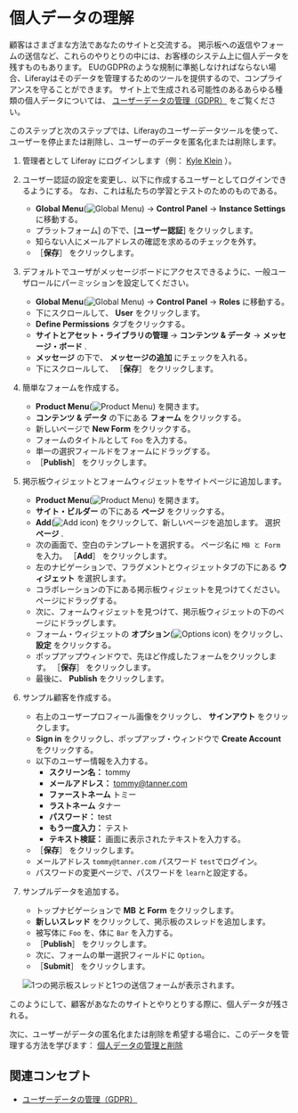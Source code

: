 # 個人データの理解

顧客はさまざまな方法であなたのサイトと交流する。 掲示板への返信やフォームの送信など、これらのやりとりの中には、お客様のシステム上に個人データを残すものもあります。 EUのGDPRのような規制に準拠しなければならない場合、Liferayはそのデータを管理するためのツールを提供するので、コンプライアンスを守ることができます。 サイト上で生成される可能性のあるあらゆる種類の個人データについては、 [ユーザーデータの管理（GDPR）](https://learn.liferay.com/w/dxp/users-and-permissions/managing-user-data) をご覧ください。

このステップと次のステップでは、Liferayのユーザーデータツールを使って、ユーザーを停止または削除し、ユーザーのデータを匿名化または削除します。

1. 管理者として Liferay にログインします（例： [Kyle Klein](../users-accounts-organizations/managing-users.md#creating-users) ）。

1. ユーザー認証の設定を変更し、以下に作成するユーザーとしてログインできるようにする。 なお、これは私たちの学習とテストのためのものである。

   * **Global Menu**(![Global Menu](../../images/icon-applications-menu.png)) &rarr; **Control Panel** &rarr; **Instance Settings** に移動する。
   * プラットフォーム] の下で、[**ユーザー認証**] をクリックします。
   * 知らない人にメールアドレスの確認を求めるのチェックを外す。
   * ［**保存**］ をクリックします。

1. デフォルトでユーザがメッセージボードにアクセスできるように、一般ユーザロールにパーミッションを設定してください。

   * **Global Menu**(![Global Menu](../../images/icon-applications-menu.png)) &rarr; **Control Panel** &rarr; **Roles** に移動する。
   * 下にスクロールして、 **User** をクリックします。
   * **Define Permissions** タブをクリックする。
   * **サイトとアセット・ライブラリの管理** &rarr; **コンテンツ & データ** &rarr; **メッセージ・ボード** .
   * **メッセージ** の下で、 **メッセージの追加** にチェックを入れる。
   * 下にスクロールして、 ［**保存**］ をクリックします。

1. 簡単なフォームを作成する。

   * **Product Menu**(![Product Menu](../../images/icon-product-menu.png)) を開きます。
   * **コンテンツ & データ** の下にある **フォーム** をクリックする。
   * 新しいページで **New Form** をクリックする。
   * フォームのタイトルとして `Foo` を入力する。
   * 単一の選択フィールドをフォームにドラッグする。
   * ［**Publish**］ をクリックします。

2. 掲示板ウィジェットとフォームウィジェットをサイトページに追加します。

   * **Product Menu**(![Product Menu](../../images/icon-product-menu.png)) を開きます。
   * **サイト・ビルダー** の下にある **ページ** をクリックする。
   * **Add**(![Add icon](../../images/icon-add.png)) をクリックして、新しいページを追加します。 選択 **ページ** .
   * 次の画面で、空白のテンプレートを選択する。 ページ名に `MB と Form` を入力。 ［**Add**］ をクリックします。
   * 左のナビゲーションで、フラグメントとウィジェットタブの下にある **ウィジェット** を選択します。
   * コラボレーションの下にある掲示板ウィジェットを見つけてください。 ページにドラッグする。
   * 次に、フォームウィジェットを見つけて、掲示板ウィジェットの下のページにドラッグします。
   * フォーム・ウィジェットの **オプション**(![Options icon](../../images/icon-actions.png)) をクリックし、 **設定** をクリックする。
   * ポップアップウィンドウで、先ほど作成したフォームをクリックします。 ［**保存**］ をクリックします。
   * 最後に、 **Publish** をクリックします。

3. サンプル顧客を作成する。

   * 右上のユーザープロフィール画像をクリックし、 **サインアウト** をクリックします。
   * **Sign in** をクリックし、ポップアップ・ウィンドウで **Create Account** をクリックする。
   * 以下のユーザー情報を入力する。
     * **スクリーン名：** tommy
     * **メールアドレス：** tommy@tanner.com
     * **ファーストネーム** トミー
     * **ラストネーム** タナー
     * **パスワード：** test
     * **もう一度入力：** テスト
     * **テキスト検証：** 画面に表示されたテキストを入力する。
   * ［**保存**］ をクリックします。
   * メールアドレス `tommy@tanner.com` パスワード `test`でログイン。
   * パスワードの変更ページで、パスワードを `learn`と設定する。

4. サンプルデータを追加する。

   * トップナビゲーションで **MB と Form** をクリックします。
   * **新しいスレッド** をクリックして、掲示板のスレッドを追加します。
   * 被写体に `Foo` を、体に `Bar` を入力する。
   * ［**Publish**］ をクリックします。
   * 次に、フォームの単一選択フィールドに `Option`。
   * ［**Submit**］ をクリックします。

   ![1つの掲示板スレッドと1つの送信フォームが表示されます。](./understanding-personal-data/images/01.png)

このようにして、顧客があなたのサイトとやりとりする際に、個人データが残される。

次に、ユーザーがデータの匿名化または削除を希望する場合に、このデータを管理する方法を学びます： [個人データの管理と削除](./managing-and-deleting-personal-data.md)

## 関連コンセプト

- [ユーザーデータの管理（GDPR）](https://learn.liferay.com/w/dxp/users-and-permissions/managing-user-data)

